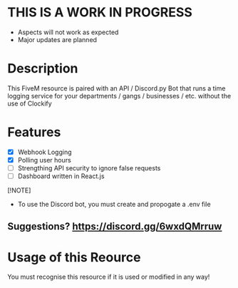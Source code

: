# THIS IS A WORK IN PROGRESS
- Aspects will not work as expected
- Major updates are planned

# Description

This FiveM resource is paired with an API / Discord.py Bot that runs a time logging service for your departments / gangs / businesses / etc. without the use of Clockify

# Features
- [x] Webhook Logging
- [x] Polling user hours
- [ ] Strengthing API security to ignore false requests
- [ ] Dashboard written in React.js

[!NOTE] 

- To use the Discord bot, you must create and propogate a .env file

## Suggestions? https://discord.gg/6wxdQMrruw

# Usage of this Reource

You must recognise this resource if it is used or modified in any way!